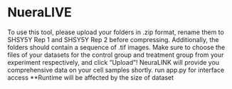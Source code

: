 # NueraLIVE
To use this tool, please upload your folders in .zip format, rename them to SHSY5Y Rep 1 and SHSY5Y Rep 2 before compressing. Additionally, the folders should contain a sequence of .tif images.
Make sure to choose the files of your datasets for the control group and treatment group from your experiment respectively, and click “Upload”! NeuraLINK will provide you comprehensive data on your cell samples shortly.
run app.py for interface access
**Runtime will be affected by the size of dataset
